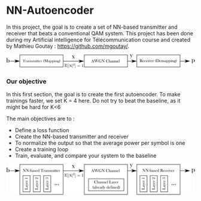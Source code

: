 # NN-Autoencoder
In this project, the goal is to create a set of NN-based transmitter and receiver that beats a conventional QAM system. This project has been done during my Artificial intelligence for Télécommunication course and created by Mathieu Goutay : https://github.com/mgoutay/. 

<img src="https://github.com/mgoutay/ml_course/blob/master/Images/standard_system.png?raw=true" alt="Drawing" style="width: 700px;"/>

### Our objective

In this first section, the goal is to create the first autoencoder. To make trainings faster, we set K = 4 here. Do not try to beat the baseline, as it might be hard for K<6

The main objectives are to :
- Define a loss function
- Create the NN-based transmitter and receiver 
- To normalize the output so that the average power per symbol is one
- Create a training loop
- Train, evaluate, and compare your system to the baseline

<img src="https://github.com/mgoutay/ml_course/blob/master/Images/NN-based_system.png?raw=true" alt="Drawing" style="width: 700px;"/>

